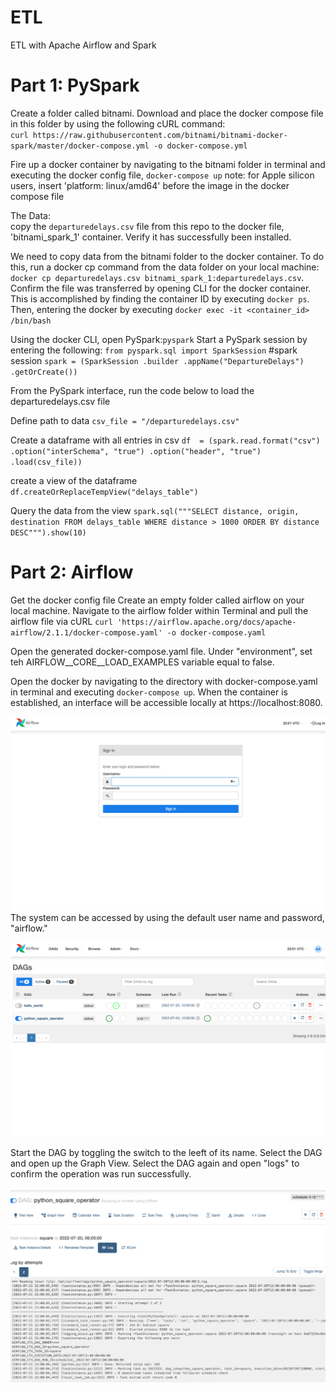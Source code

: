 # ETL
ETL with Apache Airflow and Spark

# Part 1: PySpark

Create a folder called bitnami. Download and place the docker compose file in this folder by using the following cURL command:\
`curl https://raw.githubusercontent.com/bitnami/bitnami-docker-spark/master/docker-compose.yml -o docker-compose.yml`

Fire up a docker container by navigating to the bitnami folder in terminal and executing the docker config file, `docker-compose up`
note: for Apple silicon users, insert 'platform: linux/amd64' before the image in the docker compose file

The Data: \
copy the `departuredelays.csv` file from this repo to the docker file, 'bitnami_spark_1' container. Verify it has successfully been installed.

We need to copy data from the bitnami folder to the docker container. To do this, run a docker cp command from the data folder on your local machine: `docker cp departuredelays.csv bitnami_spark_1:departuredelays.csv`. Confirm the file was transferred by opening CLI for the docker container. This is accomplished by finding the container ID by executing `docker ps`. Then, entering the docker by executing `docker exec -it <container_id> /bin/bash`

Using the docker CLI, open PySpark:`pyspark`
Start a PySpark session by entering the following: 
`from pyspark.sql import SparkSession`
#spark session
`spark = (SparkSession
    .builder
    .appName("DepartureDelays")
    .getOrCreate())`
 
From the PySpark interface, run the code below to load the departuredelays.csv file

Define path to data
`csv_file = "/departuredelays.csv"`

Create a dataframe with all entries in csv
`df  = (spark.read.format("csv")
    .option("interSchema", "true")
    .option("header", "true")
    .load(csv_file))`

create a view of the dataframe
`df.createOrReplaceTempView("delays_table")`

Query the data from the view
`spark.sql("""SELECT distance, origin, destination FROM delays_table WHERE distance > 1000 ORDER BY distance DESC""").show(10)`

# Part 2: Airflow
Get the docker config file
Create an empty folder called airflow on your local machine. Navigate to the airflow folder within Terminal and pull the airflow file via cURL
`curl 'https://airflow.apache.org/docs/apache-airflow/2.1.1/docker-compose.yaml' -o docker-compose.yaml`

Open the generated docker-compose.yaml file. Under "environment", set teh AIRFLOW__CORE__LOAD_EXAMPLES variable equal to false.

Open the docker by navigating to the directory with docker-compose.yaml in terminal and executing `docker-compose up`. When the container is established, an interface will be accessible locally at https://localhost:8080. 

![](/images/airlfow.png)
The system can be accessed by using the default user name and password, "airflow."

![](/images/DAGs.png)
<insert image of DAGs>

Start the DAG by toggling the switch to the leeft of its name. Select the DAG and open up the Graph View. Select the DAG again and open "logs" to confirm the operation was run successfully. 

![](/images/DAGlog.png)














